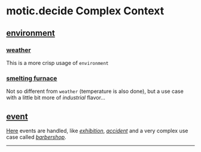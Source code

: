 # motic.decide Complex Context

## [environment](./environment/environment.md)

### [weather](./weather/weather.md)

This is a more crisp usage of `environment`

### [smelting furnace](./industrial/smeltingFurnace/)

Not so different from `weather` (temperature is also done), but a use case with
 a little bit more of *industrial* flavor...
   
## [event](./event/event.md)

[Here](./event/event.md) events are handled, like
 [*exhibition*](./event/event.md#exhibition),
 [*accident*](./event/event.md#accident) and a very complex
 use case called [*barbershop*](./event/event.md#barbershop). 

---
